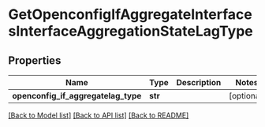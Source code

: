 # GetOpenconfigIfAggregateInterfacesInterfaceAggregationStateLagType

## Properties
Name | Type | Description | Notes
------------ | ------------- | ------------- | -------------
**openconfig_if_aggregatelag_type** | **str** |  | [optional] 

[[Back to Model list]](../README.md#documentation-for-models) [[Back to API list]](../README.md#documentation-for-api-endpoints) [[Back to README]](../README.md)


